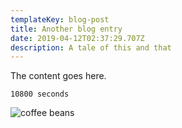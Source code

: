 ```yaml
---
templateKey: blog-post
title: Another blog entry
date: 2019-04-12T02:37:29.707Z
description: A tale of this and that
---
```

The content goes here.

```
10800 seconds
```



![coffee beans](/img/products-grid1.jpg "BEANNNNS")
